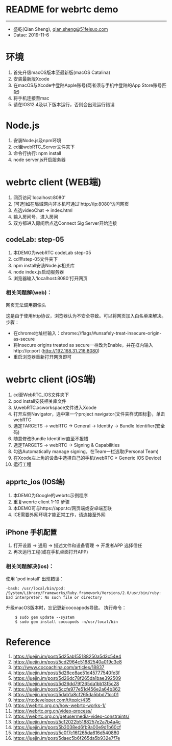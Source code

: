 # README for webrtc demo
---------------------------------------------------
- 盛乾(Qian Sheng), qian.sheng@51feisuo.com
- Datae: 2019-11-6

# 环境
1. 首先升级macOS版本至最新版(macOS Catalina)
2. 安装最新版Xcode
3. 在macOS与Xcode中登陆Apple账号(两者须与手机中登陆的App Store账号匹配)
4. 将手机连接至mac
5. 请在IOS12.4及以下版本运行，否则会出现运行错误



# Node.js
1. 安装Node.js及npm环境
2. cd至webRTC_Server文件夹下
3. 命令行执行: npm install
4. node server.js开启服务器



# webrtc client (WEB端)
1. 网页访问'localhost:8080'
2. [可选]如在局域网内非本机可通过'http://ip:8080'访问网页
3. 点选videoChat -> index.html
4. 输入房间号，进入房间
5. 双方都进入房间后点选Connect Sig Server开始连接


## codeLab: step-05
1. 本DEMO为webRTC codeLab step-05
2. cd至step-05文件夹下
3. npm install安装Node.js相关库
4. node index.js启动服务器
5. 浏览器输入‘localhost:8080’打开网页

### 相关问题解(web)：
网页无法调用摄像头

这是由于使用http协议，浏览器认为不安全导致。可以将网页加入白名单来解决。
步骤：
- 在chrome地址栏输入：chrome://flags/#unsafely-treat-insecure-origin-as-secure
- 将Insecure origins treated as secure一栏改为Enable，并在框内输入http://ip:port (http://192.168.31.216:8080)
- 重启浏览器重新打开网页即可



# webrtc client (iOS端)
1. cd至WebRTC_IOS文件夹下
2. pod install安装相关库文件
3. 从webRTC.xcworkspace文件进入Xcode
4. 打开左侧Navigator，选中第一个project navigator(文件夹样式图标📁)，单击webRTC
5. 选定TARGETS -> webRTC -> General -> Identity -> Bundle Identifier(安全码)
6. 随意修改Bundle Identifier直至不报错
7. 选定TARGETS -> webRTC -> Signing & Capabilities
8. 勾选Automatically manage signing，在Team一栏选取(Personal Team)
9. 在Xcode左上角的设备中选择自己的手机(webRTC > Generic IOS Device)
10. 运行工程


## apprtc_ios (IOS端)
1. 本DEMO为Google的webrtc示例程序
2. 重复wenrtc client 1-10 步骤
3. 本DEMO可与https://appr.tc/网页端或安卓端互联
4. ICE需要外网环境才能正常工作，请连接至外网

## iPhone 手机配置
1. 打开设置 -> 通用 -> 描述文件和设备管理 -> 开发者APP 选择信任
2. 再次运行工程(或在手机桌面打开APP)

### 相关问题解决(ios)：
使用 'pod install' 出现错误：
```
-bash: /usr/local/bin/pod: /System/Library/Frameworks/Ruby.framework/Versions/2.0/usr/bin/ruby: bad interpreter: No such file or directory
```

升级macOS版本时，忘记更新cocoapods导致。
执行命令：
```
    $ sudo gem update --system
    $ sudo gem install cocoapods -n/usr/local/bin
```



# Reference
1. https://juejin.im/post/5d25ab155188250a5d3c54e4
2. https://juejin.im/post/5cd2964c51882540a019c3e8
3. http://www.cocoachina.com/articles/18837
4. https://juejin.im/post/5d26ce8ae51d45777540fe3f
5. https://juejin.im/post/5d26dc78f265da1bae392509
6. https://juejin.im/post/5d26dd79f265da1bb13f5c28
7. https://juejin.im/post/5ccfe977e51d456e2a64b362
8. https://juejin.im/post/5dab1a8cf265da5bbd71cc01
9. https://rtcdeveloper.com/t/topic/435
10. https://webrtc.org.cn/how-webrtc-works-1/
11. https://webrtc.org.cn/video-process/
12. https://webrtc.org.cn/getusermedia-video-constraints/
13. https://juejin.im/post/5c12022b5188257e2a7b4a4c
14. https://juejin.im/post/5b3038ed6fb9a00e9d1b60cf
15. https://juejin.im/post/5c0f7c16f265da616d540880
16. https://juejin.im/post/5daec5b6f265da5b932e7f7e
